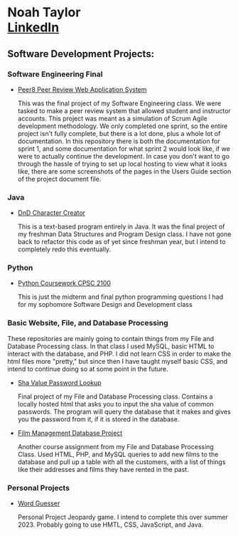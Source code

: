 <h1>Noah Taylor</br><a href= "https://www.linkedin.com/in/noah-taylor-58b50020b/">LinkedIn</a></h1>

<h2>Software Development Projects:</h2>

  <h3>Software Engineering Final</h3>
  <ul>
    <li>
      <a href = "https://github.com/noahtay15/peer8-Peer_Review_Web_Application">Peer8 Peer Review Web Application System</a>
      <p>This was the final project of my Software Engineering class. We were tasked to make a peer review system that allowed student and instructor accounts. This project was meant as a simulation of Scrum Agile development methodology. We only completed one sprint, so the entire project isn't fully complete, but there is a lot done, plus a whole lot of documentation. In this repository there is both the documentation for sprint 1, and some documentation for what sprint 2 would look like, if we were to actually continue the development. In case you don't want to go through the hassle of trying to set up local hosting to view what it looks like, there are some screenshots of the pages in the Users Guide section of the project document file.</p>
    </li>
  </ul>
  
  <h3>Java</h3>
    <ul>
      <li>
        <a href = "https://github.com/noahtay15/DnDCharacterCreator">DnD Character Creator</a>
        <p> This is a text-based program entirely in Java. It was the final project of my freshman Data Structures and Program Design class. I have not gone back to refactor this code as of yet since freshman year, but I intend to completely redo this eventually.</p>
      </li>
    </ul>
    
  <h3>Python</h3>
    <ul>
      <li>
        <a href = "https://github.com/noahtay15/Python-Coursework-CPSC2100">Python Coursework CPSC 2100</a>
        <p>This is just the midterm and final python programming questions I had for my sophomore Software Design and Development class</p>
      </li>
    </ul>
    
  <h3>Basic Website, File, and Database Processing</h3>
  <p>These repositories are mainly going to contain things from my File and Database Processing class. In that class I used MySQL, basic HTML to interact with the database, and PHP. I did not learn CSS in order to make the html files more "pretty," but since then I have taught myself basic CSS, and intend to continue doing so at some point in the future.</p>
    <ul>
      <li>
        <a href = "https://github.com/noahtay15/sha_lookupDB">Sha Value Password Lookup</a>
        <p>Final project of my File and Database Processing class. Contains a locally hosted html that asks you to input the sha value of common passwords. The program will query the database that it makes and gives you the password from it, if it is stored in the database.</p>
      </li>
      <li>
        <a href = "https://github.com/noahtay15/Film_Management_Database">Film Management Database Project</a>
        <p>Another course assignment from my File and Database Processing Class. Used HTML, PHP, and MySQL queries to add new films to the database and pull up a table with all the customers, with a list of things like their addresses and films they have rented in the past.</p>
    </ul>
    
   <h3>Personal Projects</h3>
    <ul>
      <li>
        <a href = "https://github.com/noahtay15/Word-Guesser">Word Guesser</a>
        <p>Personal Project Jeopardy game. I intend to complete this over summer 2023. Probably going to use HMTL, CSS, JavaScript, and Java. </p>
      </li>
    </ul>
<!--
